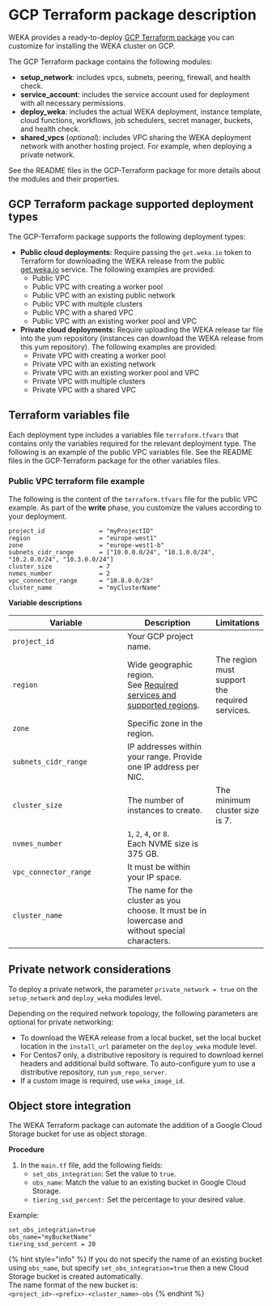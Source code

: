 # GCP Terraform package description

WEKA provides a ready-to-deploy [GCP Terraform package](https://github.com/weka/gcp-tf) you can customize for installing the WEKA cluster on GCP.

The GCP Terraform package contains the following modules:

* **setup\_network**: includes vpcs, subnets, peering, firewall, and health check.
* **service\_account**: includes the service account used for deployment with all necessary permissions.
* **deploy\_weka**: includes the actual WEKA deployment, instance template, cloud functions, workflows, job schedulers, secret manager, buckets, and health check.
* **shared\_vpcs** (_optional_): includes VPC sharing the WEKA deployment network with another hosting project. For example, when deploying a private network.

See the README files in the GCP-Terraform package for more details about the modules and their properties.

## GCP Terraform package supported deployment types

The GCP-Terraform package supports the following deployment types:

* **Public cloud deployments:** Require passing the `get.weka.io` token to Terraform for downloading the WEKA release from the public [get.weka.io](https://get.weka.io) service. The following examples are provided:
  * Public VPC
  * Public VPC with creating a worker pool
  * Public VPC with an existing public network
  * Public VPC with multiple clusters
  * Public VPC with a shared VPC
  * Public VPC with an existing worker pool and VPC
* **Private cloud deployments:** Require uploading the WEKA release tar file into the yum repository (instances can download the WEKA release from this yum repository). The following examples are provided:
  * Private VPC with creating a worker pool
  * Private VPC with an existing network
  * Private VPC with an existing worker pool and VPC
  * Private VPC with multiple clusters
  * Private VPC with a shared VPC

## Terraform variables file

Each deployment type includes a variables file `terraform.tfvars` that contains only the variables required for the relevant deployment type. The following is an example of the public VPC variables file. See the README files in the GCP-Terraform package for the other variables files.

### Public VPC terraform file example&#x20;

The following is the content of the `terraform.tfvars` file for the public VPC example. As part of the **write** phase, you customize the values according to your deployment.

```
project_id               = "myProjectID"
region                   = "europe-west1"
zone                     = "europe-west1-b"
subnets_cidr_range       = ["10.0.0.0/24", "10.1.0.0/24", "10.2.0.0/24", "10.3.0.0/24"]
cluster_size             = 7
nvmes_number             = 2
vpc_connector_range      = "10.8.0.0/28"
cluster_name             = "myClusterName"
```

**Variable descriptions**

<table><thead><tr><th width="293">Variable</th><th width="259">Description</th><th>Limitations</th></tr></thead><tbody><tr><td><code>project_id</code></td><td>Your GCP project name.</td><td></td></tr><tr><td><code>region</code></td><td>Wide geographic region.<br>See <a href="required-services-and-supported-regions.md">Required services and supported regions</a>.<br></td><td>The region must support the required services.</td></tr><tr><td><code>zone</code></td><td>Specific zone in the region.</td><td></td></tr><tr><td><code>subnets_cidr_range</code></td><td>IP addresses within your range. Provide one IP address per NIC.</td><td></td></tr><tr><td><code>cluster_size</code></td><td>The number of instances to create.</td><td>The minimum cluster size is 7.</td></tr><tr><td><code>nvmes_number</code></td><td><code>1</code>, <code>2</code>, <code>4</code>, or <code>8</code>.<br>Each NVME size is 375 GB.</td><td></td></tr><tr><td><code>vpc_connector_range</code></td><td>It must be within your IP space.</td><td></td></tr><tr><td><code>cluster_name</code></td><td>The name for the cluster as you choose. It must be in lowercase and without special characters.</td><td></td></tr></tbody></table>

## Private network considerations

To deploy a private network, the parameter `private_network = true` on the `setup_network` and `deploy_weka` modules level.

Depending on the required network topology, the following parameters are optional for private networking:

* To download the WEKA release from a local bucket, set the local bucket location in the  `install_url` parameter on the `deploy_weka` module level.&#x20;
* For Centos7 only, a distributive repository is required to download kernel headers and additional build software. To auto-configure yum to use a distributive repository, run `yum_repo_server`.&#x20;
* If a custom image is required, use `weka_image_id`.

## Object store integration

The WEKA Terraform package can automate the addition of a Google Cloud Storage bucket for use as object storage.

**Procedure**

1. In the `main.tf` file, add the following fields:
   * `set_obs_integration`: Set the value to `true`.
   * `obs_name`:  Match the value to an existing bucket in Google Cloud Storage.
   * `tiering_ssd_percent:` Set the percentage to your desired value.

Example:

```
set_obs_integration=true 
obs_name="myBucketName"
tiering_ssd_percent = 20
```

{% hint style="info" %}
If you do not specify the name of an existing bucket using `obs_name`, but specify `set_obs_integration=true` then a new Cloud Storage bucket is created automatically.\
The name format of the new bucket is: \
`<project_id>-<prefix>-<cluster_name>-obs`
{% endhint %}
